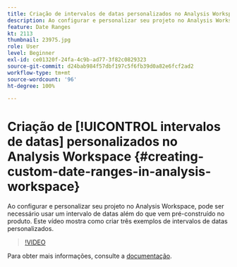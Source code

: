 ```yaml
---
title: Criação de intervalos de datas personalizados no Analysis Workspace
description: Ao configurar e personalizar seu projeto no Analysis Workspace, pode ser necessário usar um intervalo de datas além do que vem pré-construído no produto. Este vídeo mostra como criar três exemplos de intervalos de datas personalizados.
feature: Date Ranges
kt: 2113
thumbnail: 23975.jpg
role: User
level: Beginner
exl-id: ce01320f-24fa-4c9b-ad77-3f82c0829323
source-git-commit: d24bab984f57dbf197c5f6fb39d0a82e6fcf2ad2
workflow-type: tm+mt
source-wordcount: '96'
ht-degree: 100%

---
```


# Criação de [!UICONTROL intervalos de datas] personalizados no Analysis Workspace {#creating-custom-date-ranges-in-analysis-workspace}

Ao configurar e personalizar seu projeto no Analysis Workspace, pode ser necessário usar um intervalo de datas além do que vem pré-construído no produto. Este vídeo mostra como criar três exemplos de intervalos de datas personalizados.

>[!VIDEO](https://video.tv.adobe.com/v/23975/?quality=12&learn=on)

Para obter mais informações, consulte a [documentação](https://experienceleague.adobe.com/docs/analytics/analyze/analysis-workspace/components/calendar-date-ranges/custom-date-ranges.html?lang=pt-BR).
